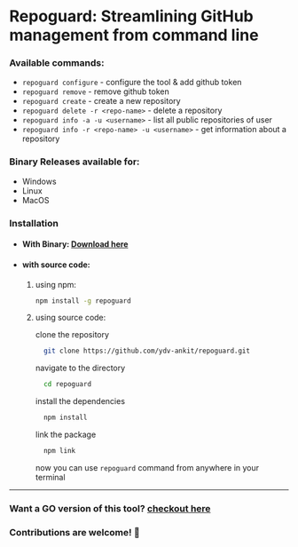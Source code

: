 # Repoguard: Streamlining GitHub management from command line

### Available commands:
-   `repoguard configure` - configure the tool & add github token
-   `repoguard remove` - remove github token
-   `repoguard create` - create a new repository
-   `repoguard delete -r <repo-name>` - delete a repository
-   `repoguard info -a -u <username>` - list all public repositories of user
-   `repoguard info -r <repo-name> -u <username>` - get information about a repository

### Binary Releases available for:
-   Windows
-   Linux
-   MacOS

### Installation

- #### With Binary: [Download here](https://github.com/ydv-ankit/repoguard/releases)


- #### with source code:

  1. using npm:
      ```bash
      npm install -g repoguard
      ```

  2. using source code:

      clone the repository
      ```bash
        git clone https://github.com/ydv-ankit/repoguard.git
      ```
      navigate to the directory
      ```bash
        cd repoguard
      ```
      install the dependencies
      ```bash
        npm install
      ```
      link the package
      ```bash
        npm link
      ```
      now you can use `repoguard` command from anywhere in your terminal

---
### Want a GO version of this tool? [checkout here](https://github.com/harisheoran/repoguard)

### Contributions are welcome! 🚀